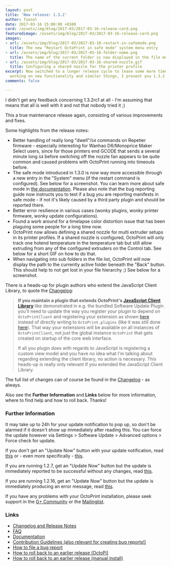 ```yaml
---
layout: post
title: 'New release: 1.3.2'
author: foosel
date: 2017-03-16 15:00:00 +0100
card: /assets/img/blog/2017-03/2017-03-16-release-card.png
featuredimage: /assets/img/blog/2017-03/2017-03-16-release-card.png
images:
- url: /assets/img/blog/2017-03/2017-03-10-restart-in-safemode.png
  title: The new "Restart OctoPrint in safe mode" system menu entry
- url: /assets/img/blog/2017-03/2017-03-16-folder-name.png
  title: The name of the current folder is now displayed in the file menu
- url: /assets/img/blog/2017-03/2017-03-16-shared-nozzle.gif
  title: Configuring a shared nozzle for the printer profile
excerpt: Now switched to a longer release cycle to leave some more time for
  working on new functionality and similar things, I present you 1.3.2
comments: false

---
```


I didn't get any feedback concerning 1.3.2rc1 at all - I'm assuming that means
that all is well with it and not that nobody tried it ;)

This a true maintenance release again, consisting of various improvements and
fixes.

Some highlights from the release notes:

  * Better handling of really long "dwell"/`G4` commands on Repetier firmware -
    especially interesting for Wanhao D6/Monoprice Maker Select users, since
    for those printers end GCODE that sends a several minute long `G4` before
    switching off the nozzle fan appears to be quite common and caused problems
    with OctoPrint running into timeouts before.
  * The safe mode introduced in 1.3.0 is now way more accessible through a new
    entry in the "System" menu (if the restart command is configured). See below
    for a screenshot. You can learn more about safe mode in [the documentation](http://docs.octoprint.org/en/master/features/safemode.html).
    Please also note that the bug reporting guide now instructs you to test if
    a bug you are reporting manifests in safe mode - if not it's likely caused
    by a third party plugin and should be reported there.
  * Better error resilience in various cases (wonky plugins, wonky printer firmware,
    wonky update configurations).
  * Found a work around for a timelapse color distortion issue that has been
    plaguing some people for a long time now.
  * OctoPrint now allows defining a shared nozzle for multi extruder setups in
    its printer profiles. If a shared nozzle is configured, OctoPrint will only
    track one hotend temperature in the temperature tab but still allow extruding
    from any of the configured extruders on the Control tab. See below for a short
    GIF on how to do that.
  * When navigating into sub folders in the file list, OctoPrint will now display
    the path to the currently active folder beneath the "Back" button. This should
    help to not get lost in your file hierarchy ;) See below for a screenshot.

There is a heads-up for plugin authors who extend the JavaScript Client Library, to quote
the [Changelog](https://github.com/foosel/OctoPrint/releases/tag/1.3.2):

> **If you maintain a plugin that extends OctoPrint's [JavaScript Client Library](http://docs.octoprint.org/en/master/jsclientlib/index.html)** like demonstrated in e.g. the bundled Software Update Plugin you'll need to update the way you register your plugin to depend on `OctoPrintClient` and registering your extension as shown [here](https://github.com/foosel/OctoPrint/blob/6e793c2/src/octoprint/plugins/softwareupdate/static/js/softwareupdate.js#L1-L84) instead of directly writing to `OctoPrint.plugins` (like it was still done [here](https://github.com/foosel/OctoPrint/blob/23744cd/src/octoprint/plugins/softwareupdate/static/js/softwareupdate.js#L1-L81)). That way your extensions will be available on all instances of `OctoPrintClient`, not just the global instance `OctoPrint` that gets created on startup of the core web interface.
>
> If all you plugin does with regards to JavaScript is registering a custom view model and you have no idea what I'm talking about regarding extending the client library, no action is necessary. This heads-up is really only relevant if you extended the JavaScript Client Library.

The full list of changes can of course be found in the
[Changelog](https://github.com/foosel/OctoPrint/releases/tag/1.3.2) - as always.

Also see the **Further Information** and **Links** below for more information,
where to find help and how to roll back. Thanks!

### Further Information

It may take up to 24h for your update notification to pop up, so don't 
be alarmed if it doesn't show up immediately after reading this. You
can force the update however via Settings > Software Update > 
Advanced options > Force check for update.

If you don't get an "Update Now" button with your update notification, 
read [this](https://github.com/foosel/OctoPrint/wiki/Plugin:-Software-Update#making-octoprint-updateable-on-existing-installations)
or - even more specifically - [this](https://github.com/foosel/OctoPrint/wiki/Plugin:-Software-Update#octoprint--125).

If you are running 1.2.7, get an "Update Now" button but the update is immediately 
reported to be successful without any changes, read 
[this](https://github.com/foosel/OctoPrint/wiki/FAQ#im-running-127-i-tried-to-update-to-a-newer-version-via-the-software-update-plugin-but-im-still-on-127-after-restart).

If you are running 1.2.16, get an "Update Now" button but the update is immediately
producing an error message, read [this](https://github.com/foosel/OctoPrint/wiki/FAQ#im-running-1216-i-tried-to-update-to-a-newer-version-via-the-software-update-plugin-but-i-get-an-error).

If you have any problems with your OctoPrint installation, please seek 
support in the [G+ Community](https://plus.google.com/communities/102771308349328485741)
or the [Mailinglist](https://groups.google.com/group/octoprint). 

### Links

  * [Changelog and Release Notes](https://github.com/foosel/OctoPrint/releases/tag/1.3.2)
  * [FAQ](https://github.com/foosel/OctoPrint/wiki/FAQ)
  * [Documentation](http://docs.octoprint.org/)
  * [Contribution Guidelines (also relevant for creating bug reports!)](https://github.com/foosel/OctoPrint/blob/master/CONTRIBUTING.md)
  * [How to file a bug report](https://github.com/foosel/OctoPrint/blob/master/CONTRIBUTING.md#how-to-file-a-bug-report)
  * [How to roll back to an earlier release (OctoPi)](https://github.com/foosel/OctoPrint/wiki/FAQ#how-can-i-revert-to-an-older-version-of-the-octoprint-installation-on-my-octopi-image)
  * [How to roll back to an earlier release (manual install)](https://github.com/foosel/OctoPrint/wiki/FAQ#how-can-i-roll-back-to-an-earlier-version-after-an-update)

